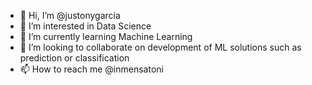 - 👋 Hi, I’m @justonygarcia
- 👀 I’m interested in Data Science
- 🌱 I’m currently learning Machine Learning
- 💞️ I’m looking to collaborate on development of ML solutions such as prediction or classification
- 📫 How to reach me @inmensatoni

<!---
justonygarcia/justonygarcia is a ✨ special ✨ repository because its `README.md` (this file) appears on your GitHub profile.
You can click the Preview link to take a look at your changes.
--->
